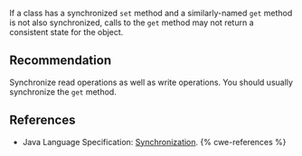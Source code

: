 If a class has a synchronized `set` method and a similarly-named `get` method is not also synchronized, calls to the `get` method may not return a consistent state for the object.


## Recommendation
Synchronize read operations as well as write operations. You should usually synchronize the `get` method.


## References
* Java Language Specification: [Synchronization](https://docs.oracle.com/javase/specs/jls/se11/html/jls-17.html#jls-17.1).
{% cwe-references %}
